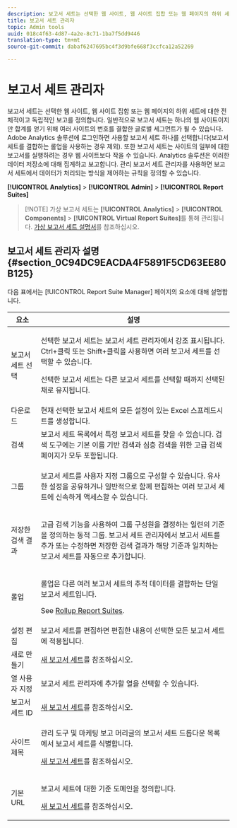 ```yaml
---
description: 보고서 세트는 선택한 웹 사이트, 웹 사이트 집합 또는 웹 페이지의 하위 세트에 대한 전체적이고 독립적인 보고를 정의합니다. 일반적으로 보고서 세트는 하나의 웹 사이트이지만 합계를 얻기 위해 여러 사이트의 번호를 결합한 글로벌 세그먼트가 될 수 있습니다. Adobe Analytics 솔루션에 로그인하면 사용할 보고서 세트 하나를 선택합니다(보고서 세트를 결합하는 롤업을 사용하는 경우 제외). 또한 보고서 세트는 사이트의 일부에 대한 보고서를 실행하려는 경우 웹 사이트보다 작을 수 있습니다. Analytics 솔루션은 이러한 데이터 저장소에 대해 집계하고 보고합니다. 관리 보고서 세트 관리자를 사용하면 보고서 세트에서 데이터가 처리되는 방식을 제어하는 규칙을 정의할 수 있습니다.
title: 보고서 세트 관리자
topic: Admin tools
uuid: 018c4f63-4d87-4a2e-8c71-1ba7f5dd9446
translation-type: tm+mt
source-git-commit: dabaf6247695bc4f3d9bfe668f3ccfca12a52269

---
```



# 보고서 세트 관리자

보고서 세트는 선택한 웹 사이트, 웹 사이트 집합 또는 웹 페이지의 하위 세트에 대한 전체적이고 독립적인 보고를 정의합니다. 일반적으로 보고서 세트는 하나의 웹 사이트이지만 합계를 얻기 위해 여러 사이트의 번호를 결합한 글로벌 세그먼트가 될 수 있습니다. Adobe Analytics 솔루션에 로그인하면 사용할 보고서 세트 하나를 선택합니다(보고서 세트를 결합하는 롤업을 사용하는 경우 제외). 또한 보고서 세트는 사이트의 일부에 대한 보고서를 실행하려는 경우 웹 사이트보다 작을 수 있습니다. Analytics 솔루션은 이러한 데이터 저장소에 대해 집계하고 보고합니다. 관리 보고서 세트 관리자를 사용하면 보고서 세트에서 데이터가 처리되는 방식을 제어하는 규칙을 정의할 수 있습니다.

**[!UICONTROL Analytics]** > **[!UICONTROL Admin]** > **[!UICONTROL Report Suites]**

>[!NOTE] 가상 보고서 세트는 **[!UICONTROL Analytics]** > **[!UICONTROL Components]** > **[!UICONTROL Virtual Report Suites]**&#x200B;를 통해 관리됩니다. [가상 보고서 세트 설명서](/help/components/vrs/vrs-about.md)를 참조하십시오.

## 보고서 세트 관리자 설명 {#section_0C94DC9EACDA4F5891F5CD63EE80B125}

다음 표에서는 [!UICONTROL Report Suite Manager] 페이지의 요소에 대해 설명합니다.

<table id="table_F739FBD8DB8D409E916F12F61C5953D0"> 
 <thead> 
  <tr> 
   <th colname="col1" class="entry"> 요소 </th> 
   <th colname="col2" class="entry"> 설명 </th> 
  </tr> 
 </thead>
 <tbody> 
  <tr> 
   <td colname="col1"> <span class="wintitle"> 보고서 세트 선택</span> </td> 
   <td colname="col2"> <p>선택한 보고서 세트는 <span class="wintitle">보고서 세트 관리자</span>에서 강조 표시됩니다. <span class="uicontrol">Ctrl+클릭</span> 또는 <span class="uicontrol">Shift+클릭</span>을 사용하면 여러 보고서 세트를 선택할 수 있습니다. </p> <p>선택한 보고서 세트는 다른 보고서 세트를 선택할 때까지 선택된 채로 유지됩니다. </p> </td> 
  </tr> 
  <tr> 
   <td colname="col1"> <span class="wintitle"> 다운로드</span> </td> 
   <td colname="col2"> 현재 선택한 보고서 세트의 모든 설정이 있는 Excel 스프레드시트를 생성합니다. </td> 
  </tr> 
  <tr> 
   <td colname="col1"> <span class="wintitle"> 검색</span> </td> 
   <td colname="col2"> 보고서 세트 목록에서 특정 보고서 세트를 찾을 수 있습니다. 검색 도구에는 기본 이름 기반 검색과 심층 검색을 위한 고급 검색 페이지가 모두 포함됩니다. </td> 
  </tr> 
  <tr> 
   <td colname="col1"> <span class="wintitle">그룹 </span> </td> 
   <td colname="col2"> <p>보고서 세트를 사용자 지정 그룹으로 구성할 수 있습니다. 유사한 설정을 공유하거나 일반적으로 함께 편집하는 여러 보고서 세트에 신속하게 액세스할 수 있습니다. </p> </td> 
  </tr> 
  <tr> 
   <td colname="col1"> <span class="wintitle"> 저장한 검색 결과</span> </td> 
   <td colname="col2"> <p><span class="wintitle">고급 검색</span> 기능을 사용하여 그룹 구성원을 결정하는 일련의 기준을 정의하는 동적 그룹. <span class="wintitle">보고서 세트 관리자</span>에서 보고서 세트를 추가 또는 수정하면 <span class="wintitle">저장한 검색 결과</span>가 해당 기준과 일치하는 보고서 세트를 자동으로 추가합니다. </p> </td> 
  </tr> 
  <tr> 
   <td colname="col1"> <span class="wintitle"> 롤업</span> </td> 
   <td colname="col2"> <p>롤업은 다른 여러 보고서 세트의 추적 데이터를 결합하는 단일 보고서 세트입니다. </p> <p>See <a href="/help/admin/c-manage-report-suites/rollup-report-suite.md"> Rollup Report Suites</a>. </p> </td> 
  </tr> 
  <tr> 
   <td colname="col1"> <span class="wintitle"> 설정 편집</span> </td> 
   <td colname="col2"> 보고서 세트를 편집하면 편집한 내용이 선택한 모든 보고서 세트에 적용됩니다. </td> 
  </tr> 
  <tr> 
   <td colname="col1"> <span class="wintitle"> 새로 만들기</span> </td> 
   <td colname="col2"><a href="/help/admin/c-manage-report-suites/c-new-report-suite/new-report-suite.md">새 보고서 세트</a>를 참조하십시오. </td> 
  </tr> 
  <tr> 
   <td colname="col1"> <span class="wintitle"> 열 사용자 지정</span> </td> 
   <td colname="col2"><span class="wintitle">보고서 세트 관리자</span>에 추가할 열을 선택할 수 있습니다. </td> 
  </tr> 
  <tr> 
   <td colname="col1"> <span class="wintitle"> 보고서 세트 ID</span> </td> 
   <td colname="col2"><a href="/help/admin/c-manage-report-suites/c-new-report-suite/new-report-suite.md">새 보고서 세트</a>를 참조하십시오. </td> 
  </tr> 
  <tr> 
   <td colname="col1"> <span class="wintitle"> 사이트 제목</span> </td> 
   <td colname="col2"> <p>관리 도구 및 마케팅 보고 머리글의 보고서 세트 드롭다운 목록에서 보고서 세트를 식별합니다. </p> <p><a href="/help/admin/c-manage-report-suites/c-new-report-suite/new-report-suite.md">새 보고서 세트</a>를 참조하십시오. </p> </td> 
  </tr> 
  <tr> 
   <td colname="col1"> <span class="wintitle"> 기본 URL</span> </td> 
   <td colname="col2"> <p>보고서 세트에 대한 기준 도메인을 정의합니다. </p> <p><a href="/help/admin/c-manage-report-suites/c-new-report-suite/new-report-suite.md">새 보고서 세트</a>를 참조하십시오. </p> </td> 
  </tr> 
 </tbody> 
</table>


